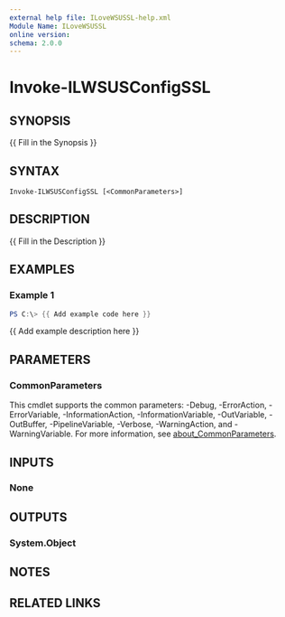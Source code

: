 ```yaml
---
external help file: ILoveWSUSSL-help.xml
Module Name: ILoveWSUSSL
online version:
schema: 2.0.0
---
```


# Invoke-ILWSUSConfigSSL

## SYNOPSIS
{{ Fill in the Synopsis }}

## SYNTAX

```
Invoke-ILWSUSConfigSSL [<CommonParameters>]
```

## DESCRIPTION
{{ Fill in the Description }}

## EXAMPLES

### Example 1
```powershell
PS C:\> {{ Add example code here }}
```

{{ Add example description here }}

## PARAMETERS

### CommonParameters
This cmdlet supports the common parameters: -Debug, -ErrorAction, -ErrorVariable, -InformationAction, -InformationVariable, -OutVariable, -OutBuffer, -PipelineVariable, -Verbose, -WarningAction, and -WarningVariable. For more information, see [about_CommonParameters](http://go.microsoft.com/fwlink/?LinkID=113216).

## INPUTS

### None

## OUTPUTS

### System.Object
## NOTES

## RELATED LINKS
